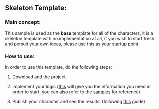 ## Skeleton Template:

### Main concept:
This sample is used as the **base** template for all of the characters, it is a skeleton template with no implementation at all,
if you wish to start fresh and persuit your own ideas, please use this as your startup point.

### How to use:
In order to use this template, do the following steps:

1. Download and the project.

2. Implement your logic ([this](https://github.com/ImAliveApp/ImAliveGuide/wiki/The-Character-script) will give you the information
you need in order to start, you can also refer to the [samples](https://github.com/ImAliveApp/ImAliveGuide/wiki/Script-Examples) for reference)

3. Publish your character and see the results! (following [this](https://github.com/ImAliveApp/ImAliveGuide/wiki/How-to:-Publish-your-character) guide)
